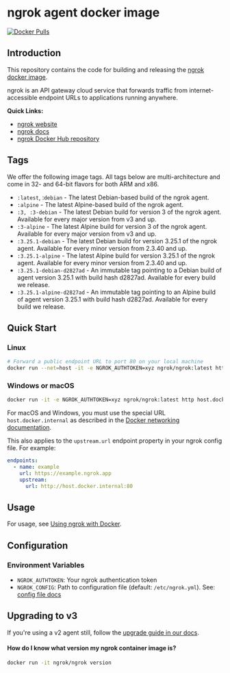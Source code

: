 # ngrok agent docker image

[![Docker Pulls](https://img.shields.io/docker/pulls/ngrok/ngrok.svg)](https://hub.docker.com/r/ngrok/ngrok)

## Introduction

This repository contains the code for building and releasing the [ngrok docker image][ngrok-dockerhub].

ngrok is an API gateway cloud service that forwards traffic from internet-accessible endpoint URLs to applications running anywhere.

**Quick Links:**
- [ngrok website][ngrok]
- [ngrok docs][ngrok-docs]
- [ngrok Docker Hub repository][ngrok-dockerhub]

## Tags

We offer the following image tags. All tags below are multi-architecture and come in 32- and 64-bit flavors for both ARM and x86.

- `:latest`, :`debian` - The latest Debian-based build of the ngrok agent.
- `:alpine` - The latest Alpine-based build of the ngrok agent.
- `:3, :3-debian` - The latest Debian build for version 3 of the ngrok agent. Available for every major version from v3 and up.
- `:3-alpine` - The latest Alpine build for version 3 of the ngrok agent. Available for every major version from v3 and up.
- `:3.25.1-debian` - The latest Debian build for version 3.25.1 of the ngrok agent. Available for every minor version from 2.3.40 and up.
- `:3.25.1-alpine` - The latest Alpine build for version 3.25.1 of the ngrok agent. Available for every minor version from 2.3.40 and up.
- `:3.25.1-debian-d2827ad` - An immutable tag pointing to a Debian build of agent version 3.25.1 with build hash d2827ad. Available for every build we release.
- `:3.25.1-alpine-d2827ad` - An immutable tag pointing to an Alpine build of agent version 3.25.1 with build hash d2827ad. Available for every build we release.

## Quick Start

### Linux

```bash
# Forward a public endpoint URL to port 80 on your local machine
docker run --net=host -it -e NGROK_AUTHTOKEN=xyz ngrok/ngrok:latest http 80
```

### Windows or macOS

```bash
docker run -it -e NGROK_AUTHTOKEN=xyz ngrok/ngrok:latest http host.docker.internal:80
```

For macOS and Windows, you must use the special URL `host.docker.internal` as described in the [Docker networking documentation](https://docs.docker.com/desktop/features/networking/#use-cases-and-workarounds).

This also applies to the `upstream.url` endpoint property in your ngrok config file. For example:

```yml
endpoints:
  - name: example
    url: https://example.ngrok.app
    upstream:
      url: http://host.docker.internal:80
```

## Usage

For usage, see [Using ngrok with Docker](https://ngrok.com/docs/using-ngrok-with/docker/).

## Configuration

### Environment Variables

- `NGROK_AUTHTOKEN`: Your ngrok authentication token
- `NGROK_CONFIG`: Path to configuration file (default: `/etc/ngrok.yml`). See: [config file docs](ngrok-config-docs)


## Upgrading to v3

If you're using a v2 agent still, follow the [upgrade guide in our docs](https://ngrok.com/docs/guides/upgrade-v2-v3).


#### How do I know what version my ngrok container image is?

```bash
docker run -it ngrok/ngrok version
```

[ngrok-dockerhub]: https://hub.docker.com/r/ngrok/ngrok
[ngrok]: https://ngrok.com/
[ngrok-docs]: https://ngrok.com/docs
[ngrok-config-docs]: https://ngrok.com/docs/agent/config/
